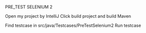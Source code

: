 PRE_TEST SELENIUM 2

Open my project by IntelliJ 
Click build project and build Maven

Find testcase in src/java/Testcases/PreTestSelenium2 
Run testcase
